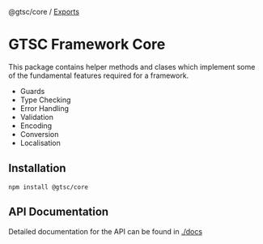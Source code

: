 @gtsc/core / [Exports](modules.md)

# GTSC Framework Core

This package contains helper methods and clases which implement some of the fundamental features required for a framework.

- Guards
- Type Checking
- Error Handling
- Validation
- Encoding
- Conversion
- Localisation

## Installation

```shell
npm install @gtsc/core
```

## API Documentation

Detailed documentation for the API can be found in [./docs](./docs/md/modules.md)
